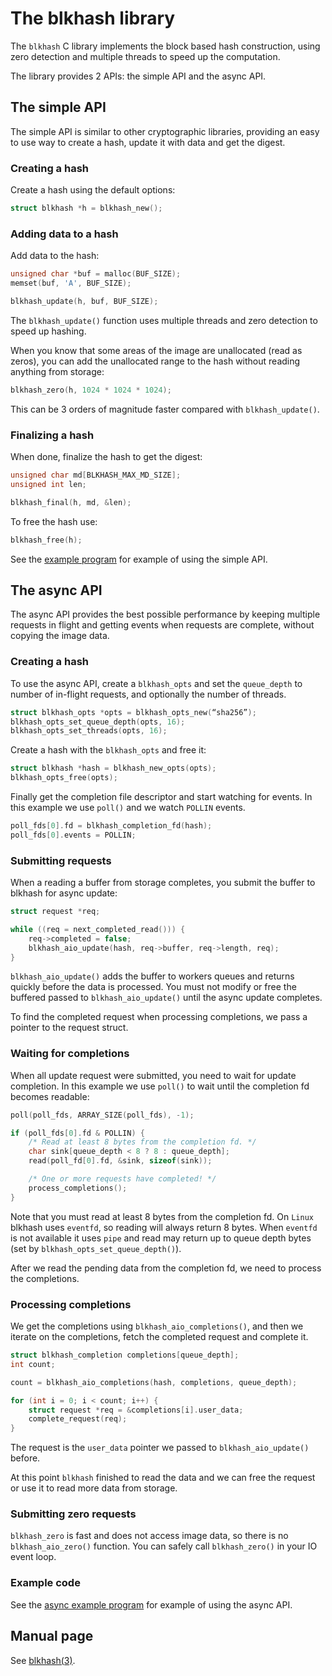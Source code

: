 <!--
SPDX-FileCopyrightText: Red Hat Inc
SPDX-License-Identifier: LGPL-2.1-or-later
-->

# The blkhash library

The `blkhash` C library implements the block based hash construction, using
zero detection and multiple threads to speed up the computation.

The library provides 2 APIs: the simple API and the async API.

## The simple API

The simple API is similar to other cryptographic libraries, providing an
easy to use way to create a hash, update it with data and get the
digest.

### Creating a hash

Create a hash using the default options:

```C
struct blkhash *h = blkhash_new();
```

### Adding data to a hash

Add data to the hash:

```C
unsigned char *buf = malloc(BUF_SIZE);
memset(buf, 'A', BUF_SIZE);

blkhash_update(h, buf, BUF_SIZE);
```

The `blkhash_update()` function uses multiple threads and zero detection
to speed up hashing.

When you know that some areas of the image are unallocated (read as
zeros), you can add the unallocated range to the hash without reading
anything from storage:

```C
blkhash_zero(h, 1024 * 1024 * 1024);
```

This can be 3 orders of magnitude faster compared with
`blkhash_update()`.

### Finalizing a hash

When done, finalize the hash to get the digest:

```C
unsigned char md[BLKHASH_MAX_MD_SIZE];
unsigned int len;

blkhash_final(h, md, &len);
```

To free the hash use:

```C
blkhash_free(h);
```

See the [example program](../man/example.c) for example of using the
simple API.

## The async API

The async API provides the best possible performance by keeping multiple
requests in flight and getting events when requests are complete,
without copying the image data.

### Creating a hash

To use the async API, create a `blkhash_opts` and set the `queue_depth`
to number of in-flight requests, and optionally the number of threads.

```C
struct blkhash_opts *opts = blkhash_opts_new(“sha256”);
blkhash_opts_set_queue_depth(opts, 16);
blkhash_opts_set_threads(opts, 16);
```

Create a hash with the `blkhash_opts` and free it:

```C
struct blkhash *hash = blkhash_new_opts(opts);
blkhash_opts_free(opts);
```

Finally get the completion file descriptor and start watching for
events. In this example we use `poll()` and we watch `POLLIN` events.

```C
poll_fds[0].fd = blkhash_completion_fd(hash);
poll_fds[0].events = POLLIN;
```

### Submitting requests

When a reading a buffer from storage completes, you submit the buffer
to blkhash for async update:

```C
struct request *req;

while ((req = next_completed_read())) {
    req->completed = false;
    blkhash_aio_update(hash, req->buffer, req->length, req);
}
```

`blkhash_aio_update()` adds the buffer to workers queues and returns
quickly before the data is processed. You must not modify or free the
buffered passed to `blkhash_aio_update()` until the async update
completes.

To find the completed request when processing completions, we pass a
pointer to the request struct.

### Waiting for completions

When all update request were submitted, you need to wait for update
completion. In this example we use `poll()` to wait until the completion
fd becomes readable:

```C
poll(poll_fds, ARRAY_SIZE(poll_fds), -1);

if (poll_fds[0].fd & POLLIN) {
    /* Read at least 8 bytes from the completion fd. */
    char sink[queue_depth < 8 ? 8 : queue_depth];
    read(poll_fd[0].fd, &sink, sizeof(sink));

    /* One or more requests have completed! */
    process_completions();
}
```

Note that you must read at least 8 bytes from the completion fd. On
`Linux` blkhash uses `eventfd`, so reading will always return 8 bytes.
When `eventfd` is not available it uses `pipe` and read may return up to
queue depth bytes (set by `blkhash_opts_set_queue_depth()`).

After we read the pending data from the completion fd, we need to
process the completions.

### Processing completions

We get the completions using `blkhash_aio_completions()`, and then we
iterate on the completions, fetch the completed request and complete it.

```C
struct blkhash_completion completions[queue_depth];
int count;

count = blkhash_aio_completions(hash, completions, queue_depth);

for (int i = 0; i < count; i++) {
    struct request *req = &completions[i].user_data;
    complete_request(req);
}
```

The request is the `user_data` pointer we passed to
`blkhash_aio_update()` before.

At this point `blkhash` finished to read the data and we can free the
request or use it to read more data from storage.

### Submitting zero requests

`blkhash_zero` is fast and does not access image data, so there is no
`blkhash_aio_zero()` function. You can safely call `blkhash_zero()` in
your IO event loop.

### Example code

See the [async example program](../man/aio-example.c) for example of
using the async API.

## Manual page

See [blkhash(3)](../man/blkhash.3.adoc).

